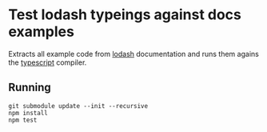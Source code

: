 # Test lodash typeings against docs examples 

Extracts all example code from [lodash](https://github.com/lodash/lodash) documentation 
and runs them agains the [typescript](https://github.com/Microsoft/TypeScript) compiler.

## Running

```
git submodule update --init --recursive
npm install
npm test
```